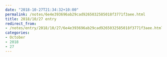 ```yaml
---
date: "2018-10-27T21:34:32+10:00"
permalink: /notes/6e4e393696ab29cad9265032585018f3771f3aee.html
title: 2018/10/27 entry
redirect_from:
- /notes/entry/2018/10/27/6e4e393696ab29cad9265032585018f3771f3aee.html
categories:
- October
- 2018
- 27
---
```

